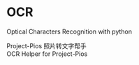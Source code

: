 # OCR
Optical Characters Recognition with python

Project-Pios 照片转文字帮手
<br>
OCR Helper for Project-Pios

